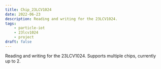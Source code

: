 ```yaml
---
title: Chip_23LCV1024
date: 2022-06-23
description: Reading and writing for the 23LCV1024.
tags:
    - particle-iot
    - 23lcv1024
    - project
draft: false
---
```


Reading and writing for the 23LCV1024. Supports multiple chips, currently up to 2.
